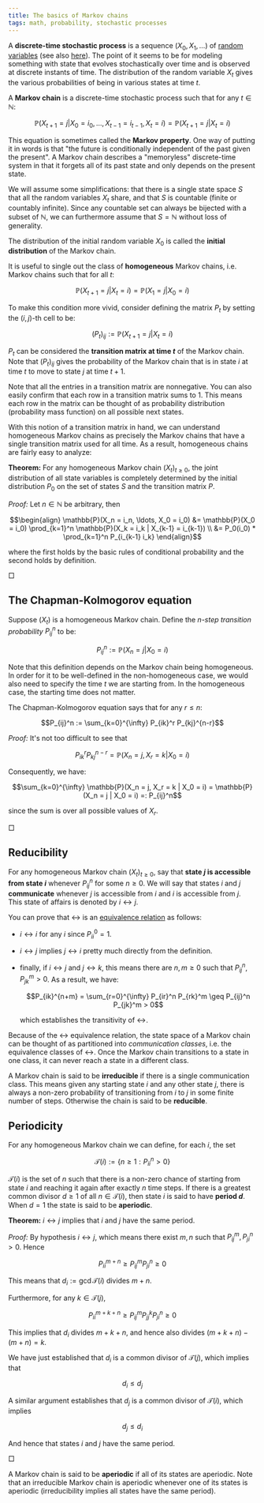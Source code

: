 ```yaml
---
title: The basics of Markov chains
tags: math, probability, stochastic processes
---
```


A **discrete-time stochastic process** is a sequence $(X_0, X_1, \ldots)$ of [random variables][wiki-random-variable] (see also [here][wabbo-random-variable]). The point of it seems to be for modeling something with state that evolves stochastically over time and is observed at discrete instants of time. The distribution of the random variable $X_t$ gives the various probabilities of being in various states at time $t$.

A **Markov chain** is a discrete-time stochastic process such that for any $t \in \mathbb{N}$:

$$\mathbb{P}(X_{t+1} = j | X_0 = i_0, \ldots, X_{t-1} = i_{t-1}, X_t = i) = \mathbb{P}(X_{t+1} = j | X_t = i)$$

This equation is sometimes called the **Markov property**. One way of putting it in words is that "the future is conditionally independent of the past given the present". A Markov chain describes a "memoryless" discrete-time system in that it forgets all of its past state and only depends on the present state.

We will assume some simplifications: that there is a single state space $S$ that all the random variables $X_t$ share, and that $S$ is countable (finite or countably infinite). Since any countable set can always be bijected with a subset of $\mathbb{N}$, we can furthermore assume that $S = \mathbb{N}$ without loss of generality.

The distribution of the initial random variable $X_0$ is called the **initial distribution** of the Markov chain.

It is useful to single out the class of **homogeneous** Markov chains, i.e. Markov chains such that for all $t$:

$$\mathbb{P}(X_{t+1} = j | X_t = i) = \mathbb{P}(X_1 = j | X_0 = i)$$

To make this condition more vivid, consider defining the matrix $P_t$ by setting the $(i, j)$-th cell to be:

$$(P_t)_{ij} := \mathbb{P}(X_{t+1} = j | X_t = i)$$

$P_t$ can be considered the **transition matrix at time $t$** of the Markov chain. Note that $(P_t)_{ij}$ gives the probability of the Markov chain that is in state $i$ at time $t$ to move to state $j$ at time $t+1$.

Note that all the entries in a transition matrix are nonnegative. You can also easily confirm that each row in a transition matrix sums to $1$. This means each row in the matrix can be thought of as probability distribution (probability mass function) on all possible next states.

With this notion of a transition matrix in hand, we can understand homogeneous Markov chains as precisely the Markov chains that have a single transition matrix used for all time. As a result, homogeneous chains are fairly easy to analyze:

**Theorem:** For any homogeneous Markov chain $(X_t)_{t \geq 0}$, the joint distribution of all state variables is completely determined by the initial distribution $P_0$ on the set of states $S$ and the transition matrix $P$.

*Proof:* Let $n \in \mathbb{N}$ be arbitrary, then

$$\begin{align}
\mathbb{P}(X_n = i_n, \ldots, X_0 = i_0)
 &= \mathbb{P}(X_0 = i_0) \prod_{k=1}^n \mathbb{P}(X_k = i_k | X_{k-1} = i_{k-1}) \\
 &= P_0(i_0) * \prod_{k=1}^n P_{i_{k-1} i_k}
\end{align}$$

where the first holds by the basic rules of conditional probability and the second holds by definition.

$\Box$

## The Chapman-Kolmogorov equation

Suppose $(X_t)$ is a homogeneous Markov chain. Define the *$n$-step transition probability* $P_{ij}^n$ to be:

$$P_{ij}^n := \mathbb{P}(X_n = j | X_0 = i)$$

Note that this definition depends on the Markov chain being homogeneous. In order for it to be well-defined in the non-homogeneous case, we would also need to specify the time $t$ we are starting from. In the homogeneous case, the starting time does not matter.

The Chapman-Kolmogorov equation says that for any $r \leq n$:

$$P_{ij}^n := \sum_{k=0}^{\infty} P_{ik}^r P_{kj}^{n-r}$$

*Proof:* It's not too difficult to see that

$$P_{ik}^r P_{kj}^{n-r} = \mathbb{P}(X_n = j, X_r = k | X_0 = i)$$

Consequently, we have:

$$\sum_{k=0}^{\infty} \mathbb{P}(X_n = j, X_r = k | X_0 = i) = \mathbb{P}(X_n = j | X_0 = i) =: P_{ij}^n$$

since the sum is over all possible values of $X_r$.

$\Box$


## Reducibility

For any homogeneous Markov chain $(X_t)_{t \geq 0}$, say that **state $j$ is accessible from state $i$** whenever $P_{ij}^n$ for some $n \geq 0$. We will say that states $i$ and $j$ **communicate** whenever $j$ is accessible from $i$ and $i$ is accessible from $j$. This state of affairs is denoted by $i \leftrightarrow j$.

You can prove that $\leftrightarrow$ is an [equivalence relation][wiki-eqrel] as follows:

 - $i \leftrightarrow i$ for any $i$ since $P_{ii}^0 = 1$.
 - $i \leftrightarrow j$ implies $j \leftrightarrow i$ pretty much directly from the definition.
 - finally, if $i \leftrightarrow j$ and $j \leftrightarrow k$, this means there are $n, m \geq 0$ such that $P_{ij}^n, P_{jk}^m > 0$. As a result, we have:

    $$P_{ik}^{n+m} = \sum_{r=0}^{\infty} P_{ir}^n P_{rk}^m \geq P_{ij}^n P_{jk}^m > 0$$

    which establishes the transitivity of $\leftrightarrow$.

Because of the $\leftrightarrow$ equivalence relation, the state space of a Markov chain can be thought of as partitioned into *communication classes*, i.e. the equivalence classes of $\leftrightarrow$. Once the Markov chain transitions to a state in one class, it can never reach a state in a different class.

A Markov chain is said to be **irreducible** if there is a single communication class. This means given any starting state $i$ and any other state $j$, there is always a non-zero probability of transitioning from $i$ to $j$ in some finite number of steps. Otherwise the chain is said to be **reducible**.

## Periodicity

For any homogeneous Markov chain we can define, for each $i$, the set

$$\mathcal{T}(i) := \{ n \geq 1 :  P_{ii}^n > 0 \}$$

$\mathcal{T}(i)$ is the set of $n$ such that there is a non-zero chance of starting from state $i$ and reaching it again after exactly $n$ time steps. If there is a greatest common divisor $d \geq 1$ of all $n \in \mathcal{T}(i)$, then state $i$ is said to have **period $d$**. When $d = 1$ the state is said to be **aperiodic**.

**Theorem:** $i \leftrightarrow j$ implies that $i$ and $j$ have the same period.

*Proof:* By hypothesis $i \leftrightarrow j$, which means there exist $m, n$ such that $P_{ij}^m, P_{ji}^n > 0$. Hence

$$P_{ii}^{m+n} \geq P_{ij}^m P_{ji}^n \geq 0$$

This means that $d_i := \gcd \mathcal{T}(i)$ divides $m+n$.

Furthermore, for any $k \in \mathcal{T}(j)$,

$$P_{ii}^{m+k+n} \geq P_{ij}^m P_{jj}^k P_{ji}^n \geq 0$$

This implies that $d_i$ divides $m + k + n$, and hence also divides $(m + k + n) - (m + n) = k$.

We have just established that $d_i$ is a common divisor of $\mathcal{T}(j)$, which implies that

$$d_i \leq d_j$$

A similar argument establishes that $d_j$ is a common divisor of $\mathcal{T}(i)$, which implies

$$d_j \leq d_i$$

And hence that states $i$ and $j$ have the same period.

$\Box$

A Markov chain is said to be **aperiodic** if all of its states are aperiodic. Note that an irreducible Markov chain is aperiodic whenever one of its states is aperiodic (irreducibility implies all states have the same period).

[wiki-eqrel]: https://en.wikipedia.org/wiki/Equivalence_relation
[wiki-random-variable]: https://en.wikipedia.org/wiki/Random_variable
[wabbo-random-variable]: 2015-05-19-probability-3.html#random-variable
